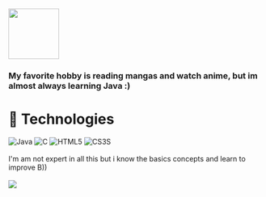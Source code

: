 # <img src="https://media.giphy.com/media/KTG2uX8CHJdIs/giphy.gif" width="100" height="100"> 

### My favorite hobby is reading mangas and watch anime, but im almost always learning Java :)  
# :construction: Technologies
![Java](https://img.shields.io/badge/Java-ED8B00?style=for-the-badge&logo=java&logoColor=white)
![C](https://img.shields.io/badge/C-00599C?style=for-the-badge&logo=c&logoColor=white)
![HTML5](https://img.shields.io/badge/HTML5-E34F26?style=for-the-badge&logo=html5&logoColor=white)
![CS3S](https://img.shields.io/badge/CSS3-1572B6?style=for-the-badge&logo=css3&logoColor=white)
<br>
<br>
I'm am not expert in all this but i know the basics concepts and learn to improve B))
<br>
<br>
![](https://media.giphy.com/media/11lxCeKo6cHkJy/giphy.gif)
